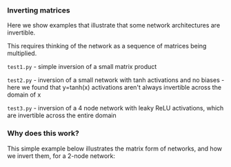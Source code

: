 ### Inverting matrices

Here we show examples that illustrate that some network architectures are invertible.

This requires thinking of the network as a sequence of matrices being multiplied.

`test1.py` - simple inversion of a small matrix product

`test2.py` - inversion of a small network with tanh activations and no biases
           - here we found that y=tanh(x) activations aren't always invertible across the domain of x

`test3.py` - inversion of a 4 node network with leaky ReLU activations, which are invertible across the entire domain

### Why does this work?

This simple  example below illustrates the matrix form of networks, and how we invert them, for a 2-node network:




